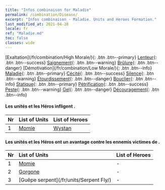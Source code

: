 ```yaml
---
title: "Infos combinaison for Maladie"
permalink: /combination/Disease/
excerpt: "Infos combinaison - Maladie. Units and Heroes Formation."
last_modified_at: 2021-04-28
locale: fr
ref: "Maladie.md"
toc: false
classes: wide
---
```


  [Exaltation](/fr/combination/High Morale/){: .btn .btn--primary} [Lenteur](/fr/combination/Slow/){: .btn .btn--success} [Saignement](/fr/combination/Bleeding/){: .btn .btn--warning} [Brûlure](/fr/combination/Burning/){: .btn .btn--danger} [Démotivation](/fr/combination/Low Morale/){: .btn .btn--info} [Maladie](/fr/combination/Disease/){: .btn .btn--primary} [Cécité](/fr/combination/Blind/){: .btn .btn--success} [Silence](/fr/combination/Silence/){: .btn .btn--warning} [Étourdissement](/fr/combination/Stun/){: .btn .btn--danger} [Bouclier](/fr/combination/Shield/){: .btn .btn--info} [Statique](/fr/combination/Static/){: .btn .btn--primary} [Pétrification](/fr/combination/Petrify/){: .btn .btn--success} [Peste](/fr/combination/Plague/){: .btn .btn--warning} [Gel](/fr/combination/Freeze/){: .btn .btn--danger} [Découragement](/fr/combination/Deterrence/){: .btn .btn--info} 


#### Les unités et les Héros infligent <Maladie>.

  | Nr |  List of Units  | List of Heroes | 
  |:---|:----------------|:---------------| 
  | 1 | [Momie](/fr/units/Mummy/) | [Wystan](/fr/heroes/Wystan/) |


#### Les unités et les Héros ont un avantage contre les ennemis victimes de <Maladie>.

  | Nr |  List of Units  | List of Heroes | 
  |:---|:----------------|:---------------| 
  | 1 | [Momie](/fr/units/Mummy/) | - |
  | 2 | [Gorgone](/fr/units/Gorgon/) | - |
  | 3 | [Guêpe serpent](/fr/units/Serpent Fly/) | - |
